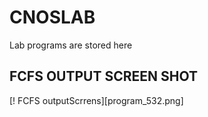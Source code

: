 # CNOSLAB
Lab programs are stored here
## FCFS OUTPUT SCREEN SHOT

[! FCFS outputScrrens][program_532.png]
